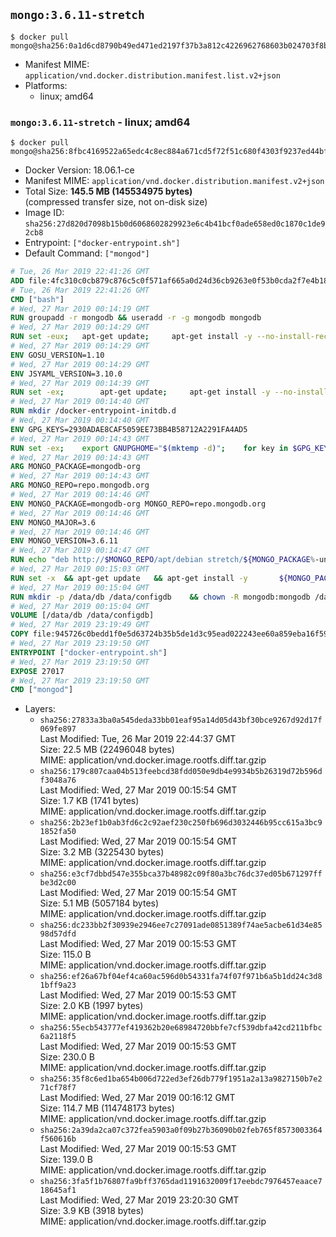## `mongo:3.6.11-stretch`

```console
$ docker pull mongo@sha256:0a1d6cd8790b49ed471ed2197f37b3a812c4226962768603b024703f8b74260d
```

-	Manifest MIME: `application/vnd.docker.distribution.manifest.list.v2+json`
-	Platforms:
	-	linux; amd64

### `mongo:3.6.11-stretch` - linux; amd64

```console
$ docker pull mongo@sha256:8fbc4169522a65edc4c8ec884a671cd5f72f51c680f4303f9237ed44bf2d6f16
```

-	Docker Version: 18.06.1-ce
-	Manifest MIME: `application/vnd.docker.distribution.manifest.v2+json`
-	Total Size: **145.5 MB (145534975 bytes)**  
	(compressed transfer size, not on-disk size)
-	Image ID: `sha256:27d820d7098b15b0d6068602829923e6c4b41bcf0ade658ed0c1870c1de92cb8`
-	Entrypoint: `["docker-entrypoint.sh"]`
-	Default Command: `["mongod"]`

```dockerfile
# Tue, 26 Mar 2019 22:41:26 GMT
ADD file:4fc310c0cb879c876c5c0f571af665a0d24d36cb9263e0f53b0cda2f7e4b1844 in / 
# Tue, 26 Mar 2019 22:41:26 GMT
CMD ["bash"]
# Wed, 27 Mar 2019 00:14:19 GMT
RUN groupadd -r mongodb && useradd -r -g mongodb mongodb
# Wed, 27 Mar 2019 00:14:29 GMT
RUN set -eux; 	apt-get update; 	apt-get install -y --no-install-recommends 		ca-certificates 		jq 		numactl 	; 	if ! command -v ps > /dev/null; then 		apt-get install -y --no-install-recommends procps; 	fi; 	rm -rf /var/lib/apt/lists/*
# Wed, 27 Mar 2019 00:14:29 GMT
ENV GOSU_VERSION=1.10
# Wed, 27 Mar 2019 00:14:29 GMT
ENV JSYAML_VERSION=3.10.0
# Wed, 27 Mar 2019 00:14:39 GMT
RUN set -ex; 		apt-get update; 	apt-get install -y --no-install-recommends 		wget 	; 	if ! command -v gpg > /dev/null; then 		apt-get install -y --no-install-recommends gnupg dirmngr; 	fi; 	rm -rf /var/lib/apt/lists/*; 		dpkgArch="$(dpkg --print-architecture | awk -F- '{ print $NF }')"; 	wget -O /usr/local/bin/gosu "https://github.com/tianon/gosu/releases/download/$GOSU_VERSION/gosu-$dpkgArch"; 	wget -O /usr/local/bin/gosu.asc "https://github.com/tianon/gosu/releases/download/$GOSU_VERSION/gosu-$dpkgArch.asc"; 	export GNUPGHOME="$(mktemp -d)"; 	gpg --batch --keyserver ha.pool.sks-keyservers.net --recv-keys B42F6819007F00F88E364FD4036A9C25BF357DD4; 	gpg --batch --verify /usr/local/bin/gosu.asc /usr/local/bin/gosu; 	command -v gpgconf && gpgconf --kill all || :; 	rm -r "$GNUPGHOME" /usr/local/bin/gosu.asc; 	chmod +x /usr/local/bin/gosu; 	gosu nobody true; 		wget -O /js-yaml.js "https://github.com/nodeca/js-yaml/raw/${JSYAML_VERSION}/dist/js-yaml.js"; 		apt-get purge -y --auto-remove wget
# Wed, 27 Mar 2019 00:14:40 GMT
RUN mkdir /docker-entrypoint-initdb.d
# Wed, 27 Mar 2019 00:14:40 GMT
ENV GPG_KEYS=2930ADAE8CAF5059EE73BB4B58712A2291FA4AD5
# Wed, 27 Mar 2019 00:14:43 GMT
RUN set -ex; 	export GNUPGHOME="$(mktemp -d)"; 	for key in $GPG_KEYS; do 		gpg --batch --keyserver ha.pool.sks-keyservers.net --recv-keys "$key"; 	done; 	gpg --batch --export $GPG_KEYS > /etc/apt/trusted.gpg.d/mongodb.gpg; 	command -v gpgconf && gpgconf --kill all || :; 	rm -r "$GNUPGHOME"; 	apt-key list
# Wed, 27 Mar 2019 00:14:43 GMT
ARG MONGO_PACKAGE=mongodb-org
# Wed, 27 Mar 2019 00:14:43 GMT
ARG MONGO_REPO=repo.mongodb.org
# Wed, 27 Mar 2019 00:14:46 GMT
ENV MONGO_PACKAGE=mongodb-org MONGO_REPO=repo.mongodb.org
# Wed, 27 Mar 2019 00:14:46 GMT
ENV MONGO_MAJOR=3.6
# Wed, 27 Mar 2019 00:14:46 GMT
ENV MONGO_VERSION=3.6.11
# Wed, 27 Mar 2019 00:14:47 GMT
RUN echo "deb http://$MONGO_REPO/apt/debian stretch/${MONGO_PACKAGE%-unstable}/$MONGO_MAJOR main" | tee "/etc/apt/sources.list.d/${MONGO_PACKAGE%-unstable}.list"
# Wed, 27 Mar 2019 00:15:03 GMT
RUN set -x 	&& apt-get update 	&& apt-get install -y 		${MONGO_PACKAGE}=$MONGO_VERSION 		${MONGO_PACKAGE}-server=$MONGO_VERSION 		${MONGO_PACKAGE}-shell=$MONGO_VERSION 		${MONGO_PACKAGE}-mongos=$MONGO_VERSION 		${MONGO_PACKAGE}-tools=$MONGO_VERSION 	&& rm -rf /var/lib/apt/lists/* 	&& rm -rf /var/lib/mongodb 	&& mv /etc/mongod.conf /etc/mongod.conf.orig
# Wed, 27 Mar 2019 00:15:04 GMT
RUN mkdir -p /data/db /data/configdb 	&& chown -R mongodb:mongodb /data/db /data/configdb
# Wed, 27 Mar 2019 00:15:04 GMT
VOLUME [/data/db /data/configdb]
# Wed, 27 Mar 2019 23:19:49 GMT
COPY file:945726c0bedd1f0e5d63724b35b5de1d3c95ead022243ee60a859eba16f592e1 in /usr/local/bin/ 
# Wed, 27 Mar 2019 23:19:50 GMT
ENTRYPOINT ["docker-entrypoint.sh"]
# Wed, 27 Mar 2019 23:19:50 GMT
EXPOSE 27017
# Wed, 27 Mar 2019 23:19:50 GMT
CMD ["mongod"]
```

-	Layers:
	-	`sha256:27833a3ba0a545deda33bb01eaf95a14d05d43bf30bce9267d92d17f069fe897`  
		Last Modified: Tue, 26 Mar 2019 22:44:37 GMT  
		Size: 22.5 MB (22496048 bytes)  
		MIME: application/vnd.docker.image.rootfs.diff.tar.gzip
	-	`sha256:179c807caa04b513feebcd38fdd050e9db4e9934b5b26319d72b596df3048a76`  
		Last Modified: Wed, 27 Mar 2019 00:15:54 GMT  
		Size: 1.7 KB (1741 bytes)  
		MIME: application/vnd.docker.image.rootfs.diff.tar.gzip
	-	`sha256:2b23ef1b0ab3fd6c2c92aef230c250fb696d3032446b95cc615a3bc91852fa50`  
		Last Modified: Wed, 27 Mar 2019 00:15:54 GMT  
		Size: 3.2 MB (3225430 bytes)  
		MIME: application/vnd.docker.image.rootfs.diff.tar.gzip
	-	`sha256:e3cf7dbbd547e355bca37b48982c09f80a3bc76dc37ed05b671297ffbe3d2c00`  
		Last Modified: Wed, 27 Mar 2019 00:15:54 GMT  
		Size: 5.1 MB (5057184 bytes)  
		MIME: application/vnd.docker.image.rootfs.diff.tar.gzip
	-	`sha256:dc233bb2f30939e2946ee7c27091ade0851389f74ae5acbe61d34e8598d57dfd`  
		Last Modified: Wed, 27 Mar 2019 00:15:53 GMT  
		Size: 115.0 B  
		MIME: application/vnd.docker.image.rootfs.diff.tar.gzip
	-	`sha256:ef26a67bf04ef4ca60ac596d0b54331fa74f07f971b6a5b1dd24c3d81bff9a23`  
		Last Modified: Wed, 27 Mar 2019 00:15:53 GMT  
		Size: 2.0 KB (1997 bytes)  
		MIME: application/vnd.docker.image.rootfs.diff.tar.gzip
	-	`sha256:55ecb543777ef419362b20e68984720bbfe7cf539dbfa42cd211bfbc6a2118f5`  
		Last Modified: Wed, 27 Mar 2019 00:15:53 GMT  
		Size: 230.0 B  
		MIME: application/vnd.docker.image.rootfs.diff.tar.gzip
	-	`sha256:35f8c6ed1ba654b006d722ed3ef26db779f1951a2a13a9827150b7e271cf78f7`  
		Last Modified: Wed, 27 Mar 2019 00:16:12 GMT  
		Size: 114.7 MB (114748173 bytes)  
		MIME: application/vnd.docker.image.rootfs.diff.tar.gzip
	-	`sha256:2a39da2ca07c372fea5903a0f09b27b36090b02feb765f8573003364f560616b`  
		Last Modified: Wed, 27 Mar 2019 00:15:53 GMT  
		Size: 139.0 B  
		MIME: application/vnd.docker.image.rootfs.diff.tar.gzip
	-	`sha256:3fa5f1b76807fa9bff3765dad1191632009f17eebdc7976457eaace718645af1`  
		Last Modified: Wed, 27 Mar 2019 23:20:30 GMT  
		Size: 3.9 KB (3918 bytes)  
		MIME: application/vnd.docker.image.rootfs.diff.tar.gzip
